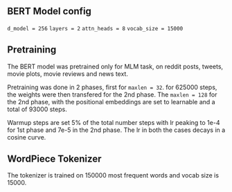 ## BERT Model config

`d_model = 256`
`layers = 2`
`attn_heads = 8`
`vocab_size = 15000`

## Pretraining

The BERT model was pretrained only for MLM task, on reddit posts, tweets, movie plots, movie reviews and news text. 

Pretraining was done in 2 phases, first for `maxlen = 32`. for 625000 steps, the weights were then transfered for the 2nd phase. The `maxlen = 128` for the 2nd phase, with the positional embeddings are set to learnable and a total of 93000 steps. 

Warmup steps are set 5% of the total number steps with lr peaking to 1e-4 for 1st phase and 7e-5 in the 2nd phase. The lr in both the cases decays in a cosine curve. 

## WordPiece Tokenizer 

The tokenizer is trained on 150000 most frequent words and vocab size is 15000. 





